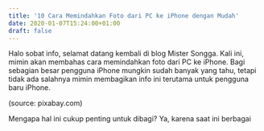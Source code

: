 ```yaml
---
title: '10 Cara Memindahkan Foto dari PC ke iPhone dengan Mudah'
date: 2020-01-07T15:24:00+01:00
draft: false
---
```


  
Halo sobat info, selamat datang kembali di blog Mister Songga. Kali ini, mimin akan membahas cara memindahkan foto dari PC ke iPhone. Bagi sebagian besar pengguna iPhone mungkin sudah banyak yang tahu, tetapi tidak ada salahnya mimin membagikan info ini terutama untuk pengguna baru iPhone.  
  
  
  
  
(source: pixabay.com)  
  
  
  
  
  
  
Mengapa hal ini cukup penting untuk dibagi? Ya, karena saat ini berbagai